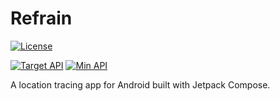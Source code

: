 # Refrain

[![License](https://img.shields.io/github/license/lucka-me/refrain)](./LICENSE "License")

[![Target API](https://img.shields.io/badge/target_api-33-78C257.svg)](https://developer.android.com/about/versions/13 "Android 13")
[![Min API](https://img.shields.io/badge/min_api-28-78C257.svg)](https://developer.android.com/about/versions/pie "Android 9 Pie")

A location tracing app for Android built with Jetpack Compose.